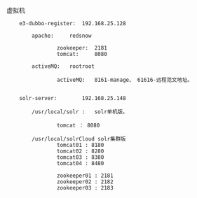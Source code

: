 

虚拟机

		e3-dubbo-register:	192.168.25.128
		
			apache:		redsnow
					
					zookeeper:	2181 
					tomcat:		8080
	
			activeMQ:	rootroot
					
					activeMQ:	8161-manage、 61616-远程范文地址。 
					
		
		solr-server:		192.168.25.148
			
			/usr/local/solr :	solr单机版。
					
					tomcat ： 8080
					
			/usr/local/solrCloud solr集群版
					tomcat01 : 8180
					tomcat02 : 8280
					tomcat03 : 8380
					tomcat04 : 8480
					
					zookeeper01 : 2181
					zookeeper02 : 2182
					zookeeper03 : 2183